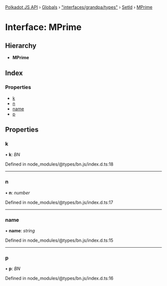 [Polkadot JS API](../README.md) › [Globals](../globals.md) › ["interfaces/grandpa/types"](../modules/_interfaces_grandpa_types_.md) › [SetId](_interfaces_grandpa_types_.setid.md) › [MPrime](_interfaces_grandpa_types_.setid.mprime.md)

# Interface: MPrime

## Hierarchy

* **MPrime**

## Index

### Properties

* [k](_interfaces_grandpa_types_.setid.mprime.md#k)
* [n](_interfaces_grandpa_types_.setid.mprime.md#n)
* [name](_interfaces_grandpa_types_.setid.mprime.md#name)
* [p](_interfaces_grandpa_types_.setid.mprime.md#p)

## Properties

###  k

• **k**: *BN*

Defined in node_modules/@types/bn.js/index.d.ts:18

___

###  n

• **n**: *number*

Defined in node_modules/@types/bn.js/index.d.ts:17

___

###  name

• **name**: *string*

Defined in node_modules/@types/bn.js/index.d.ts:15

___

###  p

• **p**: *BN*

Defined in node_modules/@types/bn.js/index.d.ts:16
